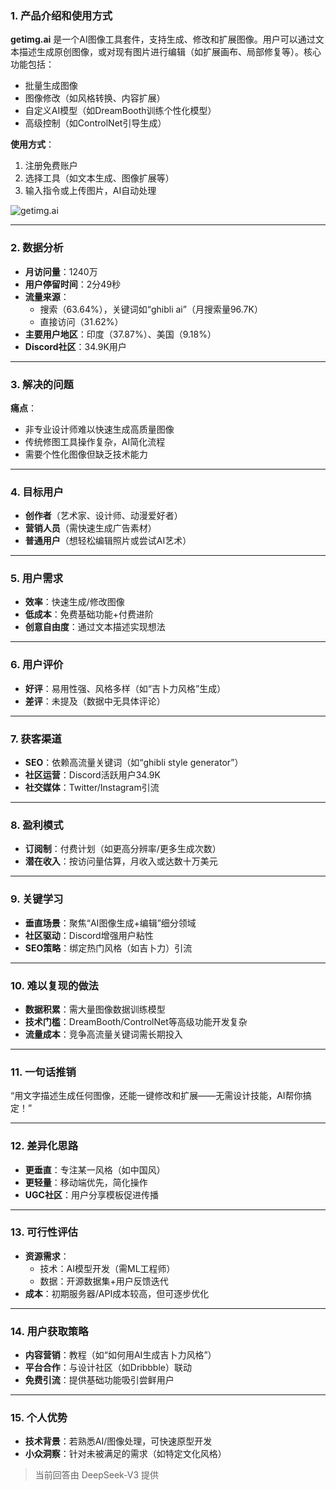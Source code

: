 ### 1. 产品介绍和使用方式  
**getimg.ai** 是一个AI图像工具套件，支持生成、修改和扩展图像。用户可以通过文本描述生成原创图像，或对现有图片进行编辑（如扩展画布、局部修复等）。核心功能包括：  
- 批量生成图像  
- 图像修改（如风格转换、内容扩展）  
- 自定义AI模型（如DreamBooth训练个性化模型）  
- 高级控制（如ControlNet引导生成）  

**使用方式**：  
1. 注册免费账户  
2. 选择工具（如文本生成、图像扩展等）  
3. 输入指令或上传图片，AI自动处理  

![getimg.ai](https://cdn-images.toolify.ai/image/ed86bf5efda0abb8151608e4ab061f98.jpeg)  

---  
### 2. 数据分析  
- **月访问量**：1240万  
- **用户停留时间**：2分49秒  
- **流量来源**：  
  - 搜索（63.64%），关键词如“ghibli ai”（月搜索量96.7K）  
  - 直接访问（31.62%）  
- **主要用户地区**：印度（37.87%）、美国（9.18%）  
- **Discord社区**：34.9K用户  

---  
### 3. 解决的问题  
**痛点**：  
- 非专业设计师难以快速生成高质量图像  
- 传统修图工具操作复杂，AI简化流程  
- 需要个性化图像但缺乏技术能力  

---  
### 4. 目标用户  
- **创作者**（艺术家、设计师、动漫爱好者）  
- **营销人员**（需快速生成广告素材）  
- **普通用户**（想轻松编辑照片或尝试AI艺术）  

---  
### 5. 用户需求  
- **效率**：快速生成/修改图像  
- **低成本**：免费基础功能+付费进阶  
- **创意自由度**：通过文本描述实现想法  

---  
### 6. 用户评价  
- **好评**：易用性强、风格多样（如“吉卜力风格”生成）  
- **差评**：未提及（数据中无具体评论）  

---  
### 7. 获客渠道  
- **SEO**：依赖高流量关键词（如“ghibli style generator”）  
- **社区运营**：Discord活跃用户34.9K  
- **社交媒体**：Twitter/Instagram引流  

---  
### 8. 盈利模式  
- **订阅制**：付费计划（如更高分辨率/更多生成次数）  
- **潜在收入**：按访问量估算，月收入或达数十万美元  

---  
### 9. 关键学习  
- **垂直场景**：聚焦“AI图像生成+编辑”细分领域  
- **社区驱动**：Discord增强用户粘性  
- **SEO策略**：绑定热门风格（如吉卜力）引流  

---  
### 10. 难以复现的做法  
- **数据积累**：需大量图像数据训练模型  
- **技术门槛**：DreamBooth/ControlNet等高级功能开发复杂  
- **流量成本**：竞争高流量关键词需长期投入  

---  
### 11. 一句话推销  
“用文字描述生成任何图像，还能一键修改和扩展——无需设计技能，AI帮你搞定！”  

---  
### 12. 差异化思路  
- **更垂直**：专注某一风格（如中国风）  
- **更轻量**：移动端优先，简化操作  
- **UGC社区**：用户分享模板促进传播  

---  
### 13. 可行性评估  
- **资源需求**：  
  - 技术：AI模型开发（需ML工程师）  
  - 数据：开源数据集+用户反馈迭代  
- **成本**：初期服务器/API成本较高，但可逐步优化  

---  
### 14. 用户获取策略  
- **内容营销**：教程（如“如何用AI生成吉卜力风格”）  
- **平台合作**：与设计社区（如Dribbble）联动  
- **免费引流**：提供基础功能吸引尝鲜用户  

---  
### 15. 个人优势  
- **技术背景**：若熟悉AI/图像处理，可快速原型开发  
- **小众洞察**：针对未被满足的需求（如特定文化风格）  

> 当前回答由 DeepSeek-V3 提供